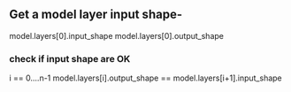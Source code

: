 ## Get a model layer input shape-

model.layers[0].input_shape
model.layers[0].output_shape

### check if input shape are OK
i == 0....n-1
model.layers[i].output_shape == model.layers[i+1].input_shape

